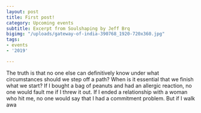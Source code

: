 ```yaml
---
layout: post
title: First post!
category: Upcoming events
subtitle: Excerpt from Soulshaping by Jeff Brq
bigimg: "/uploads/gateway-of-india-390768_1920-720x360.jpg"
tags:
- events
- '2019'

---
```

The truth is that no one else can definitively know under what circumstances should we step off a path? When is it essential that we finish what we start? If I bought a bag of peanuts and had an allergic reaction, no one would fault me if I threw it out. If I ended a relationship with a woman who hit me, no one would say that I had a commitment problem. But if I walk awa
